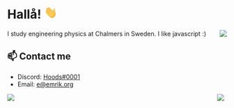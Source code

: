 

# Hallå! <img src="https://raw.githubusercontent.com/C4illin/C4illin/main/wave.gif" width="30px">


<a href="hhttps://github.com/C4illin?tab=repositories">
  <img align="right" style="padding:0" src="https://github-readme-stats.vercel.app/api/top-langs/?username=C4illin&theme=github_dark&bg_color=0d1117&border_color=21262d&title_color=c9d1d9&text_color=c9d1d9&langs_count=7&hide_title=true"/>
</a>

I study engineering physics at Chalmers in Sweden. I like javascript :)

## 📫 Contact me

- Discord: [Hoods#0001](https://youtu.be/dQw4w9WgXcQ)
- Email: [e@emrik.org](mailto:e@emrik.org)

<a href="hhttps://github.com/C4illin?tab=repositories">
  <img align="left" width="482" style="padding:0" src="https://github-readme-stats.vercel.app/api?username=C4illin&theme=github_dark&show_icons=true&count_private=true&border_color=21262d&bg_color=0d1117&icon_color=58a6ff&title_color=c9d1d9&text_color=c9d1d9&hide_title=true" />
</a>

<!---
- Telegram: [emr1k](https://t.me/emr1k)
- Website: [emrik.org](https://emrik.org/)
-->

![](https://hit.yhype.me/github/profile?user_id=20753603)
